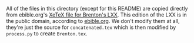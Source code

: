 All of the files in this directory (except for this README) are copied directly from ebible.org's [XeTeX file for Brenton's LXX](https://ebible.org/Scriptures/grcbrent_xetex.zip). This edition of the LXX is in the public domain, according to [ebible.org](https://ebible.org/Scriptures/details.php?id=grcbrent). We don't modify them at all, they're just the source for `concatenated.tex` which is then  modified by `process.py` to create `Brenton.tex`. 
